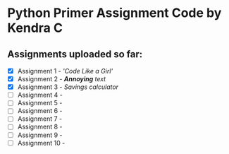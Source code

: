 # Python Primer Assignment Code by Kendra C

## Assignments uploaded so far:
- [x] Assignment 1 - *'Code Like a Girl'*
- [x] Assignment 2 - ***Annoying*** *text*
- [x] Assignment 3 - *Savings calculator*
- [ ] Assignment 4 -
- [ ] Assignment 5 -
- [ ] Assignment 6 -
- [ ] Assignment 7 -
- [ ] Assignment 8 -
- [ ] Assignment 9 -
- [ ] Assignment 10 -